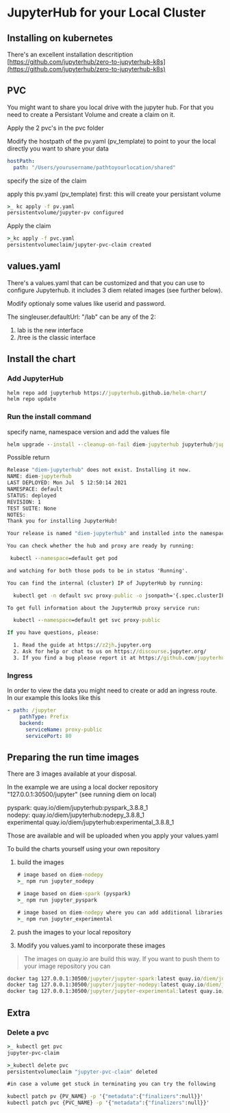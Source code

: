 <!-- markdownlint-disable MD033 -->

# JupyterHub for your Local Cluster

## Installing on kubernetes

There's an excellent installation descritiption [https://github.com/jupyterhub/zero-to-jupyterhub-k8s](https://github.com/jupyterhub/zero-to-jupyterhub-k8s)

## PVC

You might want to share you local drive with the jupyter hub. For that you need to create a Persistant Volume and create a claim on it.

Apply the 2 pvc's in the pvc folder

Modify the hostpath of the pv.yaml (pv_template) to point to your the local directly you want to share your data

```yml
hostPath:
  path: "/Users/yourusername/pathtoyourlocation/shared"
```

specify the size of the claim

apply this pv.yaml (pv_template) first: this will create your persistant volume

```cmd
>_ kc apply -f pv.yaml
persistentvolume/jupyter-pv configured
```

Apply the claim

```cmd
>_kc apply -f pvc.yaml
persistentvolumeclaim/jupyter-pvc-claim created
```

## values.yaml

There's a values.yaml that can be customized and that you can use to configure Jupyterhub.
it includes 3 diem related images (see further below).

Modify optionaly some values like userid and password.

The singleuser.defaultUrl: "/lab" can be any of the 2:

1. lab is the new interface
2. /tree is the classic interface

## Install the chart

### Add JupyterHub

```cmd
helm repo add jupyterhub https://jupyterhub.github.io/helm-chart/
helm repo update
```

### Run the install command

specify name, namespace version and add the values file

```cmd
helm upgrade --install --cleanup-on-fail diem-jupyterhub jupyterhub/jupyterhub --namespace default --create-namespace  --values values.yaml
```

Possible return

```cmd
Release "diem-jupyterhub" does not exist. Installing it now.
NAME: diem-jupyterhub
LAST DEPLOYED: Mon Jul  5 12:50:14 2021
NAMESPACE: default
STATUS: deployed
REVISION: 1
TEST SUITE: None
NOTES:
Thank you for installing JupyterHub!

Your release is named "diem-jupyterhub" and installed into the namespace "default".

You can check whether the hub and proxy are ready by running:

 kubectl --namespace=default get pod

and watching for both those pods to be in status 'Running'.

You can find the internal (cluster) IP of JupyterHub by running:

  kubectl get -n default svc proxy-public -o jsonpath='{.spec.clusterIP}'

To get full information about the JupyterHub proxy service run:

  kubectl --namespace=default get svc proxy-public

If you have questions, please:

  1. Read the guide at https://z2jh.jupyter.org
  2. Ask for help or chat to us on https://discourse.jupyter.org/
  3. If you find a bug please report it at https://github.com/jupyterhub/zero-to-jupyterhub-k8s/issues
```

### Ingress

In order to view the data you might need to create or add an ingress route. In our example this looks like this

```yml
- path: /jupyter
    pathType: Prefix
    backend:
      serviceName: proxy-public
      servicePort: 80
```

## Preparing the run time images

There are 3 images available at your disposal.

In the example we are using a local docker repository "127.0.0.1:30500/jupyter" (see running diem on local)

pyspark: quay.io/diem/jupyterhub:pyspark_3.8.8_1<br/>
nodepy: quay.io/diem/jupyterhub:nodepy_3.8.8_1<br/>
experimental quay.io/diem/jupyterhub:experimental_3.8.8_1<br/>

Those are available and will be uploaded when you apply your values.yaml

To build the charts yourself using your own repository

1. build the images

   ```cmd
   # image based on diem-nodepy
   >_ npm run jupyter_nodepy

   # image based on diem-spark (pyspark)
   >_ npm run jupyter_pyspark

   # image based on diem-nodepy where you can add additional libraries
   >_ npm run jupyter_experimental
   ```

2. push the images to your local repository
3. Modify you values.yaml to incorporate these images

> The images on quay.io are build this way. If you want to push them to your image repository you can

```cmd
docker tag 127.0.0.1:30500/jupyter/jupyter-spark:latest quay.io/diem/jupyterhub:pyspark_3.8.8_1
docker tag 127.0.0.1:30500/jupyter/jupyter-nodepy:latest quay.io/diem/jupyterhub:nodepy_3.8.8_1
docker tag 127.0.0.1:30500/jupyter/jupyter-experimental:latest quay.io/diem/jupyterhub:experimental_3.8.8_1
```

## Extra

### Delete a pvc

```cmd
>_ kubectl get pvc
jupyter-pvc-claim

>_kubectl delete pvc
persistentvolumeclaim "jupyter-pvc-claim" deleted

#in case a volume get stuck in terminating you can try the following

kubectl patch pv {PV_NAME} -p '{"metadata":{"finalizers":null}}'
kubectl patch pvc {PVC_NAME} -p '{"metadata":{"finalizers":null}}'
```
